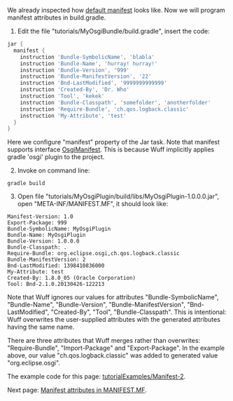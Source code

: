 We already inspected how [default manifest](Default-manifest) looks like. Now we will program manifest attributes in build.gradle.

1. Edit the file "tutorials/MyOsgiBundle/build.gradle", insert the code:

  ```groovy
  jar {
    manifest {
      instruction 'Bundle-SymbolicName', 'blabla'
      instruction 'Bundle-Name', 'hurray! hurray!'
      instruction 'Bundle-Version', '999'
      instruction 'Bundle-ManifestVersion', '22'
      instruction 'Bnd-LastModified', '9999999999999'                                    
      instruction 'Created-By', 'Dr. Who'
      instruction 'Tool', 'kekek'
      instruction 'Bundle-Classpath', 'somefolder', 'anotherfolder'
      instruction 'Require-Bundle', 'ch.qos.logback.classic'
      instruction 'My-Attribute', 'test'
    }
  }
  ```

  Here we configure "manifest" property of the Jar task. Note that manifest supports interface [OsgiManifest](http://www.gradle.org/docs/current/javadoc/org/gradle/api/plugins/osgi/OsgiManifest.html). This is because Wuff implicitly applies gradle 'osgi' plugin to the project.

2. Invoke on command line:

  ```
  gradle build
  ```

3. Open file "tutorials/MyOsgiPlugin/build/libs/MyOsgiPlugin-1.0.0.0.jar", open "META-INF/MANIFEST.MF", it should look like:

  ```
  Manifest-Version: 1.0
  Export-Package: 999
  Bundle-SymbolicName: MyOsgiPlugin
  Bundle-Name: MyOsgiPlugin
  Bundle-Version: 1.0.0.0
  Bundle-Classpath: .
  Require-Bundle: org.eclipse.osgi,ch.qos.logback.classic
  Bundle-ManifestVersion: 2
  Bnd-LastModified: 1398410836000
  My-Attribute: test
  Created-By: 1.8.0_05 (Oracle Corporation)
  Tool: Bnd-2.1.0.20130426-122213
  ```

  Note that Wuff ignores our values for attributes "Bundle-SymbolicName", "Bundle-Name", "Bundle-Version", "Bundle-ManifestVersion", "Bnd-LastModified", "Created-By", "Tool", "Bundle-Classpath". This is intentional: Wuff overwrites the user-supplied attributes with the generated attributes having the same name.

  There are three attributes that Wuff merges rather than overwrites: "Require-Bundle", "Import-Package" and "Export-Package". In the example above, our value "ch.qos.logback.classic" was added to generated value "org.eclipse.osgi".

The example code for this page: [tutorialExamples/Manifest-2](../tree/master/tutorialExamples/Manifest-2).

Next page: [Manifest attributes in MANIFEST.MF](Manifest-attributes-in-MANIFEST.MF).
